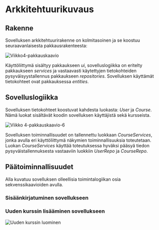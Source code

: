 # Arkkitehtuurikuvaus

## Rakenne

Sovelluksen arkkitehtuurirakenne on kolmitasoinen ja se koostuu seuraavanlaisesta pakkausrakenteesta:

![Viikko4-pakkauskaavio](https://user-images.githubusercontent.com/55188494/115162660-122e3c00-a0a5-11eb-908c-f1968a0871e6.png)

Käyttöliittymä sisältyy pakkaukseen _ui_, sovelluslogiikka on eritelty pakkaukseen _services_ ja vastaavasti käytettyjen tietokohteiden pysyväisyystallennus pakkaukseen _repositories_. Sovelluksen käyttämät tietokohteet ovat pakkauksessa _entities_. 


## Sovelluslogiikka

Sovelluksen tietokohteet koostuvat kahdesta luokasta: _User_ ja _Course_. Nämä luokat sisältävät koodin sovelluksen käyttäjistä sekä kursseista. 

![Viikko 4-pakkauskaavio-6](https://user-images.githubusercontent.com/55188494/115162423-badb9c00-a0a3-11eb-923e-c39171d18a86.png)

Sovelluksen toiminnallisuudet on tallennettu luokkaan _CourseServices_, jonka avulla eri käyttöliittymä näkymien toiminnallisuuksia toteutetaan. Luokan _CourseServices_ käyttää toteutuksessa hyväksi pääsyä tiedon pysyväistallennuksesta vastaaviin luokkiin _UserRepo_ ja _CourseRepo_. 


## Päätoiminnallisuudet

Alla kuvatuu sovelluksen olleellisia toimintalogiikan osia sekvenssikaavioiden avulla.

### Sisäänkirjatuminen sovellukseen



### Uuden kurssin lisääminen sovellukseen
![Uuden kurssin luominen ](https://user-images.githubusercontent.com/55188494/116088299-085a9900-a6a2-11eb-8c99-36132471bfa7.png)
